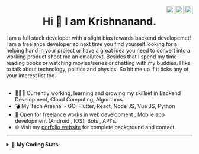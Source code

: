<a href="https://twitter.com/krishnaincrypto" target="_blank" rel="nofollow"><img align="right" alt="Pratik's Twitter" width="22px" src="https://cdn.jsdelivr.net/npm/simple-icons@v3/icons/twitter.svg" /></a><a href="https://www.linkedin.com/in/incrypt0" target="_blank" rel="nofollow"><img align="right" alt="Pratik's Linkdein" width="22px" src="https://cdn.jsdelivr.net/npm/simple-icons@v3/icons/linkedin.svg" /></a><a href="https://www.instagram.com/incrypt0" target="_blank" rel="nofollow"><img align="right" alt="Pratik's Insta" width="22px" src="https://cdn.jsdelivr.net/npm/simple-icons@v3/icons/instagram.svg" /></a>

<center><h1> Hi 👋 I am Krishnanand. </h1></center>
 I am a full stack developer with a slight bias towards backend developemet! I am a freelance developer so next time you find yourself looking for a helping hand in your project or have a great idea you need to convert into a working product shoot me an email/text. Besides that I spend my time reading books or watching movies/series or chatting with my buddies. I like to talk about technology, politics and physics. So hit me up if it ticks any of your interest list too.
 <br /> 
 <br /> 

 
- 👨🏽‍💻 Currently working, learning and growing my skillset in Backend Development, Cloud Computing, Algorithms.
- 💣 My Tech Arsenal - GO, Flutter, React, Node JS, Vue JS, Python
- 🤝 Open for freelance works in web development , Mobile app development (Android , IOS), Bots , API's.
- 🌐 Visit my [porfolio website](https://incrypt0.github.io/) for complete background and contact.


---


<details> 
 <summary>🤖 <b>My Coding Stats</b>: </summary>
<br>

<!--START_SECTION:waka-->
**I'm an Early 🐤** 

```text
🌞 Morning    110 commits    █████░░░░░░░░░░░░░░░░░░░░   19.61% 
🌆 Daytime    212 commits    █████████░░░░░░░░░░░░░░░░   37.79% 
🌃 Evening    223 commits    ██████████░░░░░░░░░░░░░░░   39.75% 
🌙 Night      16 commits     ░░░░░░░░░░░░░░░░░░░░░░░░░   2.85%

```
📅 **I'm Most Productive on Friday** 

```text
Monday       67 commits     ███░░░░░░░░░░░░░░░░░░░░░░   11.94% 
Tuesday      63 commits     ██░░░░░░░░░░░░░░░░░░░░░░░   11.23% 
Wednesday    96 commits     ████░░░░░░░░░░░░░░░░░░░░░   17.11% 
Thursday     84 commits     ███░░░░░░░░░░░░░░░░░░░░░░   14.97% 
Friday       100 commits    ████░░░░░░░░░░░░░░░░░░░░░   17.83% 
Saturday     74 commits     ███░░░░░░░░░░░░░░░░░░░░░░   13.19% 
Sunday       77 commits     ███░░░░░░░░░░░░░░░░░░░░░░   13.73%

```


📊 **This Week I Spent My Time On** 

```text
💬 Programming Languages: 
Dart                     19 hrs 50 mins      ██████████████░░░░░░░░░░░   58.48% 
Vue.js                   10 hrs 8 mins       ███████░░░░░░░░░░░░░░░░░░   29.91% 
TypeScript               3 hrs 7 mins        ██░░░░░░░░░░░░░░░░░░░░░░░   9.22% 
Git Config               19 mins             ░░░░░░░░░░░░░░░░░░░░░░░░░   0.94% 
YAML                     16 mins             ░░░░░░░░░░░░░░░░░░░░░░░░░   0.83%

💻 Operating System: 
Linux                    33 hrs 55 mins      █████████████████████████   100.0%

```

**I Mostly Code in Dart** 

```text
Dart                     17 repos            ████████░░░░░░░░░░░░░░░░░   34.69% 
JavaScript               9 repos             ████░░░░░░░░░░░░░░░░░░░░░   18.37% 
Go                       7 repos             ███░░░░░░░░░░░░░░░░░░░░░░   14.29% 
Vue                      5 repos             ██░░░░░░░░░░░░░░░░░░░░░░░   10.2% 
HTML                     4 repos             ██░░░░░░░░░░░░░░░░░░░░░░░   8.16%

```



<!--END_SECTION:waka-->

</details>



